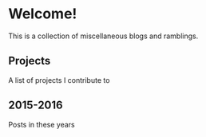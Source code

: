# Welcome!

This is a collection of miscellaneous blogs and ramblings.

## Projects
A list of projects I contribute to

## 2015-2016
Posts in these years
